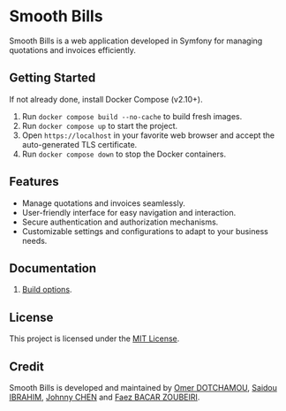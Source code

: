 # Smooth Bills

Smooth Bills is a web application developed in Symfony for managing quotations and invoices efficiently.

## Getting Started

If not already done, install Docker Compose (v2.10+).

1. Run `docker compose build --no-cache` to build fresh images.
2. Run `docker compose up` to start the project.
3. Open `https://localhost` in your favorite web browser and accept the auto-generated TLS certificate.
4. Run `docker compose down` to stop the Docker containers.

## Features

-   Manage quotations and invoices seamlessly.
-   User-friendly interface for easy navigation and interaction.
-   Secure authentication and authorization mechanisms.
-   Customizable settings and configurations to adapt to your business needs.

## Documentation

1. [Build options](docs/build.md).

## License

This project is licensed under the [MIT License](LICENSE).

## Credit

Smooth Bills is developed and maintained by [Omer DOTCHAMOU](https://www.omerdotchamou.com), [Saidou IBRAHIM](https://github.com/isaidou), [Johnny CHEN](https://github.com/johnnyhelloworld) and [Faez BACAR ZOUBEIRI](https://github.com/FAEZ10).

